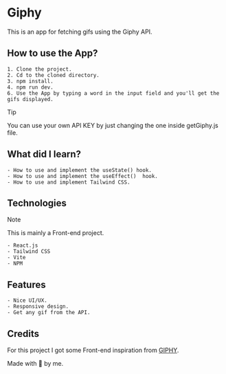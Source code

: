 # Giphy

This is an app for fetching gifs using the Giphy API.

## How to use the App?

```
1. Clone the project.
2. Cd to the cloned directory.
3. npm install.
4. npm run dev.
6. Use the App by typing a word in the input field and you'll get the gifs displayed.
```

> [!TIP]
> You can use your own API KEY by just changing the one inside getGiphy.js file.

## What did I learn?

```
- How to use and implement the useState() hook.
- How to use and implement the useEffect()  hook.
- How to use and implement Tailwind CSS.
```

## Technologies

> [!NOTE]
> This is mainly a Front-end project.

```
- React.js
- Tailwind CSS
- Vite
- NPM
```

## Features

```
- Nice UI/UX.
- Responsive design.
- Get any gif from the API.
```

## Credits

For this project I got some Front-end inspiration from [GIPHY](https://giphy.com/).

Made with :blue_heart: by me.
